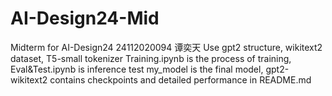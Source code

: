 # AI-Design24-Mid

Midterm for AI-Design24
24112020094 谭奕天
Use gpt2 structure, wikitext2 dataset, T5-small tokenizer
Training.ipynb is the process of training, Eval&Test.ipynb is inference test
my_model is the final model, gpt2-wikitext2 contains checkpoints and detailed performance in README.md